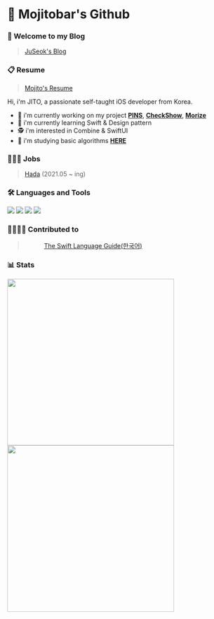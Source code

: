 # 🙇 Mojitobar's Github

### 🙌 Welcome to my Blog
> [JuSeok's Blog](https://juseok.xyz/)

### 📋 Resume
> [Mojito's Resume](https://profuse-door-fd0.notion.site/iOS-60f151bd94d64f84a67502c198a11235)

Hi, i'm JITO, a passionate self-taught iOS developer from Korea.
- 🔭 i'm currently working on my project [<b>PINS</b>](https://github.com/hadacorp/Pins_iOS), [<b>CheckShow</b>](https://github.com/dogVelopers/checkshow), [<b>Morize</b>](https://github.com/MorizeiOS/Morize)
- 🌱 i'm currently learning Swift & Design pattern
- 🕵️ i'm interested in Combine & SwiftUI
- 👻 i'm studying basic algorithms [<b>HERE</b>](https://profuse-door-fd0.notion.site/9bb4b449ff204aa58adafb568532e1e0)

### 👨🏻‍💻 Jobs
> [Hada](https://www.hadainfo.com/) (2021.05 ~ ing)

### 🛠 Languages and Tools
<img src="https://img.shields.io/badge/Swift-FA7343?logo=Swift&logoColor=white"/> <img src="https://img.shields.io/badge/Xcode-147EFB?logo=Xcode&logoColor=white"/> <img src="https://img.shields.io/badge/UIkit-2396F3?logo=UIkit&logoColor=white"/> <img src="https://img.shields.io/badge/Java-007396?logo=Java&logoColor=white"/>

### 👨‍👩‍👧‍👦 Contributed to
> <img src="https://swift.org/assets/images/swift.svg" width="40" height="13"/> [The Swift Language Guide(한국어)](https://github.com/Jusung/the-swift-programming-language-kr)

### 📊 Stats
<div>
<img width="380" src="http://github-readme-streak-stats.herokuapp.com?user=MojitoBar&theme=tokyonight&date_format=%5BY%20%5DM%20j">
<img width="380" src="https://github-readme-stats.vercel.app/api?username=MojitoBar&show_icons=true&theme=tokyonight">
</div>
